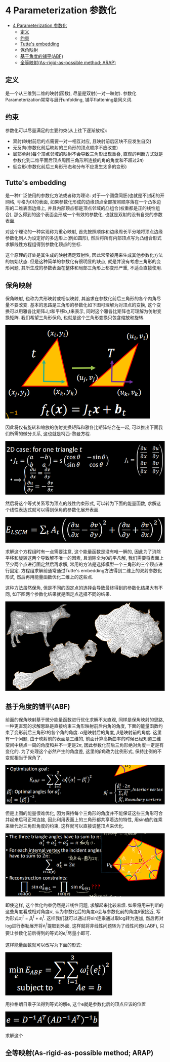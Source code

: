 # 4 Parameterization 参数化

- [4 Parameterization 参数化](#4-parameterization-参数化)
  - [定义](#定义)
  - [约束](#约束)
  - [Tutte's embedding](#tuttes-embedding)
  - [保角映射](#保角映射)
  - [基于角度的铺平(ABF)](#基于角度的铺平abf)
  - [全等映射(As-rigid-as-possible method; ARAP)](#全等映射as-rigid-as-possible-method-arap)

## 定义

是一个从三维到二维的映射(函数), 尽量是双射(一对一映射). 参数化Parameterization常常与展开unfolding, 铺平flattening是同义词.

## 约束

参数化可以尽量满足的主要约束(从上往下逐渐放松):

- 双射(映射前后的点需要一对一相互对应, 且映射前后区块不应发生自交)
- 无反向(参数化前后映射的三角形的顶点顺序不应改变)
- 局部单射(每个顶点邻域的映射不会导致三角形出现重叠, 直观的判断方式就是参数化到二维平面后顶点周围三角形所连接的角的角度和不超过$2\pi$)
- 低变形(参数化前后三角形形态和分布不应发生太多的变形)

## Tutte's embedding

是一种广泛使用的参数化方法或者称为理论: 对于一个圆盘同胚(也就是不封闭的开网格, 亏格为0)的表面, 如果参数化形成的边缘顶点全部按照顺序落在一个凸多边形的二维表面边缘上, 并且内部顶点都是顶点邻域的凸组合(权重都是正的线性组合), 那么得到的这个表面会形成一个有效的参数化, 也就是双射的没有自交的参数表面.

对这个理论的一种实现称为重心映射, 首先按照顺序和边缘周长平分地将顶点边缘参数化到人为设定好的多边形上(例如圆形), 然后将所有内部顶点写为凸组合形式求解线性方程组得到参数化顶点的坐标.

这个原理的好处是其生成的映射满足双射性, 因此常常被用来生成其他参数化方法的初始状态. 但是这种简单的参数化有很明显的缺点, 就是并没有考虑三角形的变形问题, 其所生成的参数表面在整体和局部三角形上都变形严重, 不适合直接使用.

## 保角映射

保角映射, 也称为共形映射或相似映射, 其追求在参数化前后三角形的各个内角尽量不要改变. 基本的思路是三角形的参数化如下图可理解为对顶点的变换, 这个变换可以用雅各比矩阵J_t和平移b_t来表示, 同时这个雅各比矩阵也可理解为仿射变换矩阵. 我们希望三角形保角, 也就是这个三角形变换只包含缩放和旋转.

![picture 1](Media/666f2d3fb557f60587ec1ef0eb72efa38ce46fe6085d52cdacde11c9f4e5c757.png)  

因此将仅有旋转和缩放的仿射变换矩阵和雅各比矩阵结合在一起, 可以推出下面我们所需的微分关系, 这也就是柯西-黎曼方程.

![picture 3](Media/4d67c8a3acff090bf2ee83e257bb2ade58e9e241f8e096493a580c55656f3587.png)  

然后将这个等式关系写为顶点的线性约束形式, 可以转为下面的能量函数, 求解这个线性表达式就可以得到保角的参数化展开表面.

![picture 4](Media/3cfa0a4d11ff5d764d56942c7d1d85ab099db8a8d5c19dd17b1977d9b764e6e7.png)  

求解这个方程组时有一点需要注意, 这个能量函数是没有唯一解的, 因此为了消除平移和旋转这两个导致解不唯一的因素, 且消除全为0的平凡解, 我们需要将表面上至少两个点进行固定然后再求解, 常用的方法是选择模型一个三角形的三个顶点进行固定. 方程组求解前通常通过Tutte's embedding方法得到二维上的双射参数化形式, 然后再用能量函数优化二维上的这些点.

这种方法虽然保角, 但是不同的固定点的选择会导致最终得到的参数化结果大有不同, 如下图两个参数化结果就是固定点选择不同的结果.

![picture 5](Media/f3d09d9d18c55a0c0474196393967843779e073c3051202efd9ede304fd6f537.png)  

## 基于角度的铺平(ABF)

前面的保角映射基于微分能量函数进行优化求解不太直观, 同样是保角映射的思路, 一种更直观的求解思路是直接约束三角形映射前后内角的角度, 下面的能量函数约束了变形前后三角形t的各个角的角度. $\alpha$是映射后的角度, $\beta$是映射前的角度. 这里有一个问题, 由于映射前的表面是三维的, 前面计算高斯曲率的时候已经知道三维空间中绕点一周的角度和并不一定是$2\pi$, 因此参数化前后三角形绝对角度一定是有变化的. 为了处理这个必然产生的角度差, 这里的$\beta$角改为比例形式, 保持比例的不变就相当于保角了.

![picture 6](Media/00cec74675044214b67cd45b16d60cf6d257fd6f864cef10cb25d31b24c45f36.png)  

但是上图的能量很难优化, 因为保持每个三角形的角度并不能保证这些三角形可合并起来后可正常连接, 因此利用表面上的三角形都共享着边的特性, 用sin值的连乘来替代对三角形角度的约束, 这样就可以直接调整顶点来优化.

![picture 7](Media/532e2913af09f6d7cbf960799b9256217f0d171fc901b789dd1655a895927589.png)  

即使这样, 这个优化约束仍然是非线性问题, 求解起来比较麻烦. 如果将用来判断的这些角度看成相对角度$\alpha$, 认为参数化后的角度$\alpha$会与参数化前的角度$\beta$很接近, 写为形式$\alpha^{t}_{i}=\beta^{t}_{i}+e^{t}_{i}$. 这样我们就可以通过将sin连乘通过取log转为连加, 然后再对log进行泰勒展开将$e^{t}_{i}$提取到外面, 这样就将非线性问题转为了线性问题(LABF), 只要让参数化前后得到的等式的$e^{t}_{i}$尽量小即可.

这样能量函数就可以改写为下面的形式:

![picture 10](Media/080177fe2aa223d268eb3928b9a4aa54af079af7f8377482806e738728406592.png)  

用拉格朗日乘子法得到等式的解e, 这个e就是参数化后的顶点应该的位置

![picture 9](Media/c5121f1e83d73d88a0eff4dea73e8c410f8b3179c7a6399eb3a7ca1e10e59c0f.png)  

求解这个

## 全等映射(As-rigid-as-possible method; ARAP)
